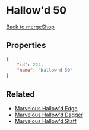 # Hallow'd 50

<no description available>

[Back to mergeShop](../merge-shops.md)

## Properties

```json
{
    "id": 224,
    "name": "Hallow'd 50"
}
```

## Related

- [Marvelous Hallow'd Edge](../items/12794-marvelous-hallow-d-edge.md)
- [Marvelous Hallow'd Dagger](../items/12799-marvelous-hallow-d-dagger.md)
- [Marvelous Hallow'd Staff](../items/12804-marvelous-hallow-d-staff.md)


